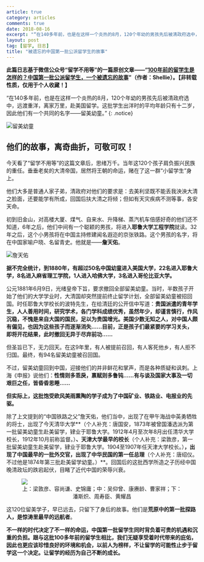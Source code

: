```yaml
---
article: true
category: articles
comments: true
date: 2018-08-16
excerpt: "“在140多年前，也是在这样一个炎热的8月，120个年幼的男孩先后被清政府选中，远渡重洋，离家万里，赴美国留学。这批学生出洋时的平均年龄只有十二岁，因此他们有一个共同的名字——留美幼童。”<br>今天看了“留学不用等”的这篇文章后，思绪万千。当年这120个孩子肩负振兴民族的重任。垂垂老矣的大清帝国，居然将王朝的命运，赌在了这一群“小留学生”身上。<br>他们大多是普通人家子弟，清政府对他们的要求是：去美利坚既不能丢我泱泱大清之脸面，还要能学有所成，回国后扶大清之将倾；但如有天灾疾病不测等事，各安天命。<br>……"
layout: post
tag: [留学, 日志]
title: "被遗忘的中国第一批公派留学生的故事"
---
```


**此篇日志基于微信公众号“留学不用等”的一篇原创文章——“[100年前的留学生是怎样的？中国第一批公派留学生，一个被遗忘的故事](https://mp.weixin.qq.com/s/4FtkGtWqaS7NmXVufntIFA)”（作者：Shellie）。【非转载性质，仅用于个人收藏！】**

“在140多年前，也是在这样一个炎热的8月，120个年幼的男孩先后被清政府选中，远渡重洋，离家万里，赴美国留学。这批学生出洋时的平均年龄只有十二岁，因此他们有一个共同的名字——留美幼童。”
{: .notice}

![留美幼童](https://blog.damien.ink/assets/img/posts/640.webp)

## 他们的故事，离奇曲折，可敬可叹！

今天看了“留学不用等”的这篇文章后，思绪万千。当年这120个孩子肩负振兴民族的重任。垂垂老矣的大清帝国，居然将王朝的命运，赌在了这一群“小留学生”身上。

他们大多是普通人家子弟，清政府对他们的要求是：去美利坚既不能丢我泱泱大清之脸面，还要能学有所成，回国后扶大清之将倾；但如有天灾疾病不测等事，各安天命。

初到旧金山，对高楼大厦、煤气、自来水、升降梯、蒸汽机车倍感好奇的他们还不知道，6年之后，他们中间有一个聪颖的男孩，将进入**耶鲁大学工程学院**就读。32年之后，这个小男孩将在中国主持修建闻名遐迩的京张铁路。这个男孩的名字，将在中国家喻户晓、名留青史。他就是——**詹天佑**。

![詹天佑](https://blog.damien.ink/assets/img/posts/640_1.webp)

**据不完全统计，到1880年，有超过50名中国幼童进入美国大学，22名进入耶鲁大学，8名进入麻省理工学院，1人进入哈佛大学，3名进入哥伦比亚大学。**

公元1881年6月9日，光绪皇帝下旨，要求撤回全部留美幼童。当时，半数孩子开始了他们的大学学业时，大清国却突然提前终止留学计划，全部留美幼童被招回国。时任耶鲁大学校长的波特先生，在给清廷的公开信中写道：**贵国派遣的青年学生，人人善用时间，研究学术，各门学科成绩优秀，虽然年少，却谨言慎行，作风沉稳，不愧是来自大国的国民，足以为贵国增光。美国少数无知之人，对中国人颇有偏见，也因为这些孩子而逐渐消失……目前，正是孩子们最紧要的学习关头，即将开花结果，此时撤回无异于尽弃前功……**

但圣旨已下，无力回天。在这9年里，有人被提前召回，有人客死他乡，有人拒不归国。最终，有94名留美幼童被召回国。

不过，留美幼童回到中国，迎接他们的并非鲜花和掌声，而是各种质疑和讽刺。上海《申报》说他们：**性情则多乖戾，禀赋则多鲁钝……有与谈及国家大事及一切艰巨之任，皆昏昏思睡……**

**但实际上，这批饱受欧风美雨熏陶的学子成为了中国矿业、铁路业、电报业的先驱。**

除了上文提到的“中国铁路之父”詹天佑，他们当中，出现了在甲午海战中英勇牺牲的将士，出现了今天清华大学**（个人补充：唐国安，1873年被曾国潘选派为第一批留美幼童生赴美留学，肄业于耶鲁大学。1912年4月至次年8月出任清华大学校长，1912年10月前称监督。）**、天津大学最早的校长**（个人补充：梁敦彦，第一批留美幼童生赴美留学，肄业于耶鲁大学。1904至1907年任天津大学校长。）**，出现了中国最早的一批外交官，出现了中华民国的第一任总理**（个人补充：唐绍仪。不过他是1874年第三批赴美留学幼童。）**。回国后的这批西学所造之子历经中国晚清政坛的跌宕起伏，目睹了近代中国的荣辱兴衰。

<figure>
	<a href="https://blog.damien.ink/assets/img/posts/640_2.webp"><img src="https://blog.damien.ink/assets/img/posts/640_2.webp"></a>
	<center>
    <figcaption>上：梁敦彦、容尚谦、史锦庸；中：吴仰曾、康赓龄、曹家祥；下：潘斯炽、周寿臣、黄耀昌</figcaption>
    </center>
</figure>

这120位留美学子，早已远去，只留下了身后的故事。他们是**荒原中的第一批探路人，是惊涛里最早的远航者**。

**不一样的时代决定了不一样的命运，中国第一批留学生同时背负着可贵的机遇和沉重的负担。跟与这批100多年前的留学生相比，我们无疑享受着时代带来的庇佑，因此也更应该珍惜良好的环境和机会，以前人为榜样，不让留学的可能性止步于留学这一个决定。让留学的经历为自己不断的成长。**
